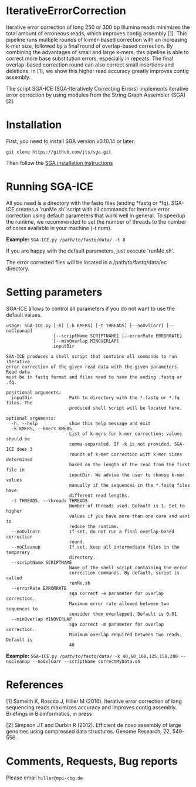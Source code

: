 # IterativeErrorCorrection

Iterative error correction of long 250 or 300 bp Illumina reads minimizes the total amount of erroneous reads, which improves contig assembly [1]. This pipeline runs multiple rounds of k-mer-based correction with an increasing k-mer size, followed by a final round of overlap-based correction. By combining the advantages of small and large k-mers, this pipeline is able to correct more base substitution errors, especially in repeats. The final overlap-based correction round can also correct small insertions and deletions. In [1], we show this higher read accuracy greatly improves contig assembly.

The script SGA-ICE (SGA-Iteratively Correcting Errors) implements iterative error correction by using modules from the String Graph Assembler (SGA) [2]. 

# Installation
First, you need to install SGA version v0.10.14 or later. 

 `git clone https://github.com/jts/sga.git`

Then follow the [SGA installation instructions](https://github.com/jts/sga/tree/master/src#readme)

# Running SGA-ICE
All you need is a directory with the fastq files (ending *fastq or *fq). SGA-ICE creates a 'runMe.sh' script with all commands for iterative error correction using default parameters that work well in general. To speedup the runtime, we recommended to set the number of threads to the number of cores available in your machine (-t num). 

**Example:** 
  `SGA-ICE.py /path/to/fastq/data/ -t 8`

If you are happy with the default parameters, just execute 'runMe.sh'. 
 
The error corrected files will be located in a /path/to/fastq/data/ec directory.

# Setting parameters
SGA-ICE allows to control all parameters if you do not want to use the default values. 

```
usage: SGA-ICE.py [-h] [-k KMERS] [-t THREADS] [--noOvlCorr] [--noCleanup]
                  [--scriptName SCRIPTNAME] [--errorRate ERRORRATE]
                  [--minOverlap MINOVERLAP]
                  inputDir

SGA-ICE produces a shell script that contains all commands to run iterative
error correction of the given read data with the given parameters. Read data
must be in fastq format and files need to have the ending .fastq or .fq.

positional arguments:
  inputDir              Path to directory with the *.fastq or *.fq files. The
                        produced shell script will be located here.

optional arguments:
  -h, --help            show this help message and exit
  -k KMERS, --kmers KMERS
                        List of k-mers for k-mer correction; values should be
                        comma-separated. If -k is not provided, SGA-ICE does 3
                        rounds of k-mer correction with k-mer sizes determined
                        based on the length of the read from the first file in
                        inputDir. We advise the user to choose k-mer values
                        manually if the sequences in the *.fastq files have
                        different read lengths.
  -t THREADS, --threads THREADS
                        Number of threads used. Default is 1. Set to higher
                        values if you have more than one core and want to
                        reduce the runtime.
  --noOvlCorr           If set, do not run a final overlap-based correction
                        round.
  --noCleanup           If set, keep all intermediate files in the temporary
                        directory.
  --scriptName SCRIPTNAME
                        Name of the shell script containing the error
                        correction commands. By default, script is called
                        runMe.sh
  --errorRate ERRORRATE
                        sga correct -e parameter for overlap correction.
                        Maximum error rate allowed between two sequences to
                        consider them overlapped. Default is 0.01
  --minOverlap MINOVERLAP
                        sga correct -m parameter for overlap correction.
                        Minimum overlap required between two reads. Default is
                        40
```

**Example:**
  `SGA-ICE.py /path/to/fastq/data/ -k 40,60,100,125,150,200 --noCleanup --noOvlCorr --scriptName correctMyData.sh`



# References
[1] Sameith K, Roscito J, Hiller M (2016). Iterative error correction of long sequencing reads maximizes accuracy and improves contig assembly. Briefings in Bioinformatics, in press

[2] Simpson JT and Durbin R (2012). Efficient de novo assembly of large genomes using compressed data structures. Genome Research, 22, 549-556.


# Comments, Requests, Bug reports
Please email `hiller@mpi-cbg.de`

